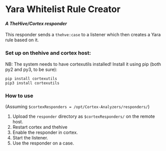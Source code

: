 # Yara Whitelist Rule Creator
#### _A TheHive/Cortex responder_ 

This responder sends a `thehve:case` to a listener which then creates 
a Yara rule based on it.

### Set up on thehive and cortex host:

NB: The system needs to have cortexutils installed!
Install it using pip (both py2 and py3, to be sure):
```
pip install cortexutils
pip3 install cortexutils
```

### How to use
(Assuming `$cortexResponders = /opt/Cortex-Analyzers/responders/`)
1. Upload the `responder` directory as `$cortexResponders/` on the remote host.
2. Restart cortex and thehive
3. Enable the responder in cortex.
4. Start the listener.
5. Use the responder on a case.